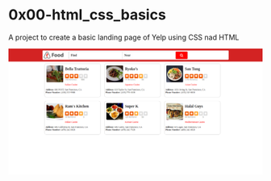 # 0x00-html_css_basics

A project to create a basic landing page of Yelp using CSS nad HTML 

![UI](https://raw.githubusercontent.com/SravanthiSinha/holbertonschool-webstack_basics/master/0x00-html_css_basics/images/UI.png)
